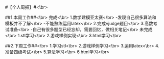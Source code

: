 #【个人周报】#<\br>

##1.本周工作##<\br>
完成<\br>
1.数学建模亚太赛<\br>
  -发现自己很多算法和模板并不了解<\br>
  -不能熟练运用latex<\br>
2.完成vjudge题目<\br>
3.高数考试准备<\br>
  -自己有很多题型已经忘却，需要回忆，做相关笔记<\br>
未完成<\br>
1.stl学习<\br>
2.游戏样例实现<\br>
3.html学习<\br>

##2.下周工作##<\br>
1.学习stl<\br>
2.游戏样例学习<\br>
3.运用latex<\br>
4.准备四级考试<\br>
5.算法学习<\br>
6.html学习<\br>
